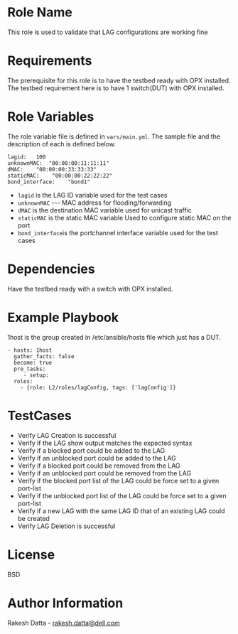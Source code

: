 # Role Name

This role is used to validate that LAG configurations are working fine

# Requirements

The prerequisite for this role is to have the testbed ready with OPX installed. The testbed requirement here is to have 1 switch(DUT) with OPX installed. 


# Role Variables

The role variable file is defined in `vars/main.yml`. The sample file and the description of each is defined below.
```
lagid:   100
unknownMAC:  "00:00:00:11:11:11"
dMAC:    "00:00:00:33:33:33"
staticMAC:    "00:00:00:22:22:22"
bond_interface:    "bond1"

```
* `lagid` is the LAG ID variable used for the test cases
* `unknownMAC` --- MAC address for flooding/forwarding
* `dMAC` is the destination MAC variable used for unicast traffic 
* `staticMAC` is the static MAC variable Used to configure static MAC on the port
* `bond_interface`is the portchannel interface variable used for the test cases

# Dependencies

Have the testbed ready with a switch with OPX installed.

# Example Playbook

1host is the group created in /etc/ansible/hosts file which just has a DUT.

```
- hosts: 1host
  gather_facts: false
  become: true
  pre_tasks:
     - setup:
  roles:
    - {role: L2/roles/lagConfig, tags: ['lagConfig']}
```
# TestCases
   * Verify LAG Creation is successful
   * Verify if the LAG show output matches the expected syntax
   * Verify if a blocked port could be added to the LAG
   * Verify if an unblocked port could be added to the LAG
   * Verify if a blocked port could be removed from the LAG
   * Verify if an unblocked port could be removed from the LAG
   * Verify if the blocked port list of the LAG could be force set to a given port-list
   * Verify if the unblocked port list of the LAG could be force set to a given port-list
   * Verify if a new LAG with the same LAG ID that of an existing LAG could be created
   * Verify LAG Deletion is successful
# License

BSD

# Author Information

Rakesh Datta - rakesh.datta@dell.com
